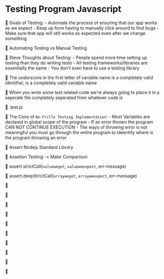# Testing Program Javascript

📌 Goals of Testing:
    - Automate the process of   ensuring that our app works as we expect
    - Keep up form having to manually click around to find bugs
    -Make sure that app will still works as expected even after we change something

📌 Automating Testing vs Manual Testing

📌 Steve Thoughts about Testing:
    - People spend more time setting up testing than they do writing tests
    - All testing frameworks/libraries are essentially the same
    - You don't even have to use a testing library

📌 The underscore in the first letter of variable name is a completely valid identifier, is a completely valid variable name

📌 When you write some test related code we're always going to place it in a seperate file completely seperated from whatever code is

📌 <file-name-to-test>.test.js

📌 The Cons of `No-Frills Testing Implementation`:
    - Most Variables are declared in global scope of the program
    - If an error thrown the program CAN NOT CONTINUE EXECUTION
    - The ways of throwing error is not meaningful you must go through the entire program to ideentify where is the program throwing an error

📌 Assert Nodejs Standard Library <Ass>

📌 Assetion Testing -< Make Comparison

📌 assert.strictCall(`valuewegot`, `valueweexpect`, err-message)

📌 assert.deepStrictCall(`arraywegot`, `arrayweexpect`, err-message)

📌

📌

📌

📌

📌

📌

📌

📌

📌

📌